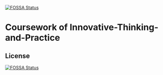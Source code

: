 [![FOSSA Status](https://app.fossa.com/api/projects/git%2Bgithub.com%2F3van0%2FInnovative-Thinking-and-Practice-Coursework.svg?type=shield)](https://app.fossa.com/projects/git%2Bgithub.com%2F3van0%2FInnovative-Thinking-and-Practice-Coursework?ref=badge_shield)

# Coursework of Innovative-Thinking-and-Practice

## License
[![FOSSA Status](https://app.fossa.com/api/projects/git%2Bgithub.com%2F3van0%2FInnovative-Thinking-and-Practice-Coursework.svg?type=large)](https://app.fossa.com/projects/git%2Bgithub.com%2F3van0%2FInnovative-Thinking-and-Practice-Coursework?ref=badge_large)
